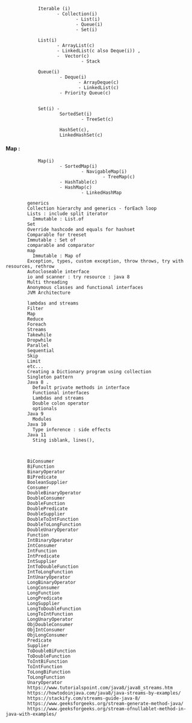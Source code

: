                 Iterable (i)  
                       - Collection(i)
                              - List(i) 
                              - Queue(i) 
                              - Set(i)

                List(i) 
                       - ArrayList(c)
                       - LinkedList(c also Deque(i)) , 
                       -  Vector(c)
                                - Stack

                Queue(i) 
                        - Deque(i)
                               - ArrayDeque(c)
                               - LinkedList(c)
                        - Priority Queue(c)

                                       
                Set(i) - 
                        SortedSet(i)
                                - TreeSet(c)

                        HashSet(c), 
                        LinkedHashSet(c)

#### Map : 

                Map(i) 
                        - SortedMap(i)
                                - NavigableMap(i)
                                        - TreeMap(c)
                        - HashTable(c)
                        - HashMap(c)
                                - LinkedHashMap
        
            generics
            Collection hierarchy and generics - forEach loop
            Lists : include split iterator
              Immutable : List.of
            Set
            Override hashcode and equals for hashset
            Comparable for treeset
            Immutable : Set of
            comparable and comparator
            map
              Immutable : Map of
            Exception, types, custom exception, throw throws, try with resources, rethrow
            Autocloseable interface
            io and scanner : try resource : java 8
            Multi threading
            Anonymous classes and functional interfaces
            JVM Architecture

            lambdas and streams
            Filter
            Map
            Reduce
            Foreach
            Streams
            Takewhile
            Dropwhile
            Parallel
            Sequential
            Skip
            Limit
            etc...
            Creating a Dictionary program using collection
            Singleton pattern
            Java 8 . 
              Default private methods in interface
              Functional interfaces
              Lambdas and streams
              Double colon operator
              optionals
            Java 9
              Modules
            Java 10
              Type inference : side effects
            Java 11
              Sting isblank, lines(), 



            BiConsumer
            BiFunction
            BinaryOperator
            BiPredicate
            BooleanSupplier
            Consumer
            DoubleBinaryOperator
            DoubleConsumer
            DoubleFunction
            DoublePredicate
            DoubleSupplier
            DoubleToIntFunction
            DoubleToLongFunction
            DoubleUnaryOperator
            Function
            IntBinaryOperator
            IntConsumer
            IntFunction
            IntPredicate
            IntSupplier
            IntToDoubleFunction
            IntToLongFunction
            IntUnaryOperator
            LongBinaryOperator
            LongConsumer
            LongFunction
            LongPredicate
            LongSupplier
            LongToDoubleFunction
            LongToIntFunction
            LongUnaryOperator
            ObjDoubleConsumer
            ObjIntConsumer
            ObjLongConsumer
            Predicate
            Supplier
            ToDoubleBiFunction
            ToDoubleFunction
            ToIntBiFunction
            ToIntFunction
            ToLongBiFunction
            ToLongFunction
            UnaryOperator
            https://www.tutorialspoint.com/java8/java8_streams.htm
            https://howtodoinjava.com/java8/java-streams-by-examples/
            https://stackify.com/streams-guide-java-8/
            https://www.geeksforgeeks.org/stream-generate-method-java/
            https://www.geeksforgeeks.org/stream-ofnullablet-method-in-java-with-examples/
